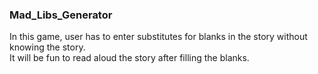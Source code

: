 ### Mad_Libs_Generator
In this game, user has to enter substitutes for blanks in the story without knowing the story.  
It will be fun to read aloud the story after filling the blanks.
